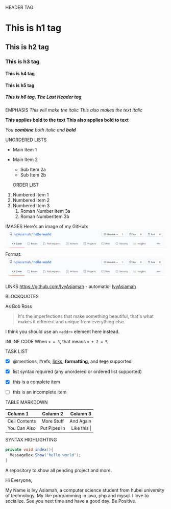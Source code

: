 HEADER TAG
# This is h1 tag
## This is h2 tag
### This is h3 tag
#### This is h4 tag
#### This is h5 tag
##### This is h6 tag. The Last Header tag


  EMPHASIS
*This will make the italic*
_This also makes the text italic_

**This applies bold to the text**
__This also applies bold to text__

_You **combine** both italic and **bold**_


  UNORDERED LISTS
* Main Item 1
* Main Item 2
  * Sub Item 2a
  * Sub Item 2b
  
  
   ORDER LIST
1. Numbered Item 1
1. Numbered Item 2
1. Numbered Item 3
   1. Roman Number Item 3a
   1. Roman NumberItem 3b



 IMAGES
Here's an image of my GitHub:
![My GitHub Screenshot](image_markdown.png)
Format: ![Alt Text](https://github.com/IvyAsiamah/hello-world/blob/main/image_markdown.png)



 LINKS
https://github.com/IvyAsiamah - automatic!
[IvyAsiamah](https://github.com/IvyAsiamah)


 BLOCKQUOTES
 
 As Bob Ross

> It's the imperfections that make something beautiful,
> that's what makes it different and unique from everything else.


I think you should use an
`<addr>` element here instead.

 INLINE CODE
 When `x = 3`, that means `x + 2 = 5`

  TASK LIST
- [x] @mentions, #refs, [links](), **formatting**, and <del>tags</del> supported
- [x] list syntax required (any unordered or ordered list supported)
- [x] this is a complete item
- [ ] this is an incomplete item


 TABLE MARKDOWN
 
 | Column 1       | Column 2     | Column 3     |
| :------------- | :----------: | -----------: |
|  Cell Contents | More Stuff   | And Again    |
| You Can Also   | Put Pipes In | Like this \| |


 SYNTAX HIGHLIGHTING
```csharp
private void index(){
  MessageBox.Show("hello world");
}
``` 




A repository to show all pending project and more.

Hi Everyone,

My Name is Ivy Asiamah, a computer science student from hubei university of technology.
My like programming in java, php and mysql.
I love to socialize. See you next time and have a good day.
Be Positive.

